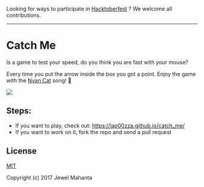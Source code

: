Looking for ways to participate in [Hacktoberfest](https://hacktoberfest.digitalocean.com/) ? We welcome all contributions.

<hr>

# Catch Me
Is a game to test your speed, do you think you are fast with your mouse?

Every time you put the arrow inside the box you got a point.
Enjoy the game with the [Nyan Cat](http://www.nyan.cat/) song! :rainbow:

![](https://image.ibb.co/jbZymG/2017_10_08_00_59_45.gif)

## Steps:
* If you want to play, check out: https://lap00zza.github.io/catch_me/
* If you want to work on it, fork the repo and send a pull request


## License
[MIT](https://github.com/lap00zza/catch_me/blob/master/LICENSE)

Copyright (c) 2017 Jewel Mahanta